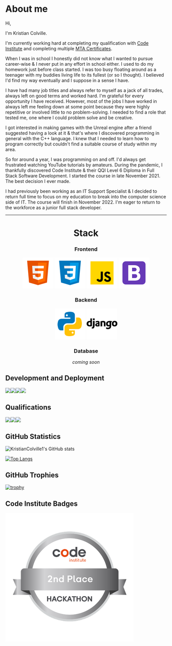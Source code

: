 # **About me**
Hi,

I'm Kristian Colville.

I'm currently working hard at completing my qualification with [Code Institute](https://codeinstitute.net/) and completing multiple [MTA  Certificates](https://support.microsoft.com/en-us/topic/earn-a-microsoft-technology-associate-mta-certification-357215d0-31ce-0620-feba-1bb60165b770).

When I was in school I honestly did not know what I wanted to pursue career-wise & I never put in any effort in school either. I used to do my homework just before class started. I was too busy floating around as a teenager with my buddies living life to its fullest (or so I thought). I believed I'd find my way eventually and I suppose in a sense I have.

I have had many job titles and always refer to myself as a jack of all trades, always left on good terms and worked hard. I'm grateful for every opportunity I have received. However, most of the jobs I have worked in always left me feeling down at some point because they were highly repetitive or involved little to no problem-solving. I needed to find a role that tested me, one where I could problem solve and be creative.

I got interested in making games with the Unreal engine after a friend suggested having a look at it & that's where I discovered programming in general with the C++ language. I knew that I needed to learn how to program correctly but couldn't find a suitable course of study within my area.

So for around a year, I was programming on and off. I'd always get frustrated watching YouTube tutorials by amateurs. During the pandemic, I thankfully discovered Code Institute & their QQI Level 6 Diploma in Full Stack Software Development. I started the course in late November 2021. The best decision I ever made.

I had previously been working as an IT Support Specialist & I decided to return full time to focus on my education to break into the computer science side of IT. The course will finish in November 2022. I'm eager to return to the workforce as a junior full stack developer.

---
<div align="center">

# Stack
<div align="center">

### Frontend

<img src="assets/images/icons/html5.png">
<img src="assets/images/icons/css3.png">
<img src="assets/images/icons/javascript.png">
<img src="assets/images/icons/bootstrap.png">
</div>

<div align="center">

### Backend

<img src="assets/images/icons/python.png">
<img src="assets/images/icons/django.png" style="background-color: white;">

</div>

<div align="center">

### Database

*coming soon*

</div>
</div>

## **Development and Deployment**

<img src="https://img.shields.io/badge/Git-black?style=for-the-badge&logo=git"><img src="https://img.shields.io/badge/GitHub-blue?style=for-the-badge&logo=github"><img src="https://img.shields.io/badge/GitHub_Pages-black?style=for-the-badge&logo=githubpages"><img src="https://img.shields.io/badge/VS_Code-greenyellow?style=for-the-badge&logo=visualstudiocode">

## **Qualifications**
<img src="https://img.shields.io/badge/Code_Institute_QQI_Level_6_Diploma_in_Full_Stack_Software_Development-red?style=for-the-badge&logo=C"><img src="https://img.shields.io/badge/Microsoft_Technology_Associate-blue?style=for-the-badge&logo=microsoft"><img src="https://img.shields.io/badge/Irish_Leaving_Certificate-yellow?style=for-the-badge&logo=theirishtimes">

## **GitHub Statistics**

![KristianColville1's GitHub stats](https://github-readme-stats.vercel.app/api?username=KristianColville1&show_icons=true&theme=synthwave)

[![Top Langs](https://github-readme-stats.vercel.app/api/top-langs/?username=KristianColville1&hide=html&theme=synthwave)](https://github.com/anuraghazra/github-readme-stats)

## **GitHub Trophies**

[![trophy](https://github-profile-trophy.vercel.app/?username=KristianColville1&theme=dracula)](https://github.com/KristianColville1/github-profile-tdracula)

## **Code Institute Badges**

![January 2022 Wellbeing and Mindfulness Hackathon](assets/images/Code%20Institute%20-%20January%202022%20Hackathon%202nd%20Place%20-%202022-02-02%20(1).png)

